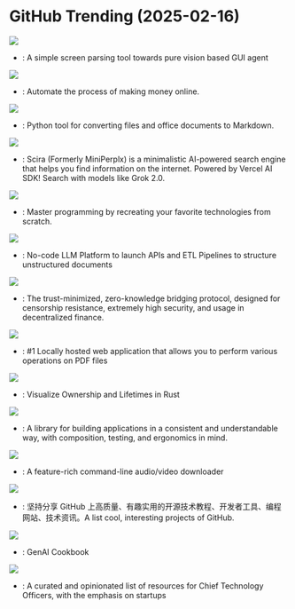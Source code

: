 # GitHub Trending (2025-02-16)

![](https://img.shields.io/badge/Jupyter%20Notebook-New%20961-green?style=flat-square&logo=appveyor)
- [](https://github.comundefined): A simple screen parsing tool towards pure vision based GUI agent

![](https://img.shields.io/badge/Python-New%20975-green?style=flat-square&logo=appveyor)
- [](https://github.comundefined): Automate the process of making money online.

![](https://img.shields.io/badge/HTML-New%20252-green?style=flat-square&logo=appveyor)
- [](https://github.comundefined): Python tool for converting files and office documents to Markdown.

![](https://img.shields.io/badge/TypeScript-New%20371-green?style=flat-square&logo=appveyor)
- [](https://github.comundefined): Scira (Formerly MiniPerplx) is a minimalistic AI-powered search engine that helps you find information on the internet. Powered by Vercel AI SDK! Search with models like Grok 2.0.

![](https://img.shields.io/badge/Markdown-New%20652-green?style=flat-square&logo=appveyor)
- [](https://github.comundefined): Master programming by recreating your favorite technologies from scratch.

![](https://img.shields.io/badge/Python-New%20175-green?style=flat-square&logo=appveyor)
- [](https://github.comundefined): No-code LLM Platform to launch APIs and ETL Pipelines to structure unstructured documents

![](https://img.shields.io/badge/Rust-New%201-green?style=flat-square&logo=appveyor)
- [](https://github.comundefined): The trust-minimized, zero-knowledge bridging protocol, designed for censorship resistance, extremely high security, and usage in decentralized finance.

![](https://img.shields.io/badge/Java-New%20131-green?style=flat-square&logo=appveyor)
- [](https://github.comundefined): #1 Locally hosted web application that allows you to perform various operations on PDF files

![](https://img.shields.io/badge/Rust-New%20292-green?style=flat-square&logo=appveyor)
- [](https://github.comundefined): Visualize Ownership and Lifetimes in Rust

![](https://img.shields.io/badge/Swift-New%2055-green?style=flat-square&logo=appveyor)
- [](https://github.comundefined): A library for building applications in a consistent and understandable way, with composition, testing, and ergonomics in mind.

![](https://img.shields.io/badge/Python-New%2094-green?style=flat-square&logo=appveyor)
- [](https://github.comundefined): A feature-rich command-line audio/video downloader

![](https://img.shields.io/badge/none-New%20199-green?style=flat-square&logo=appveyor)
- [](https://github.comundefined): 坚持分享 GitHub 上高质量、有趣实用的开源技术教程、开发者工具、编程网站、技术资讯。A list cool, interesting projects of GitHub.

![](https://img.shields.io/badge/Jupyter%20Notebook-New%20175-green?style=flat-square&logo=appveyor)
- [](https://github.comundefined): GenAI Cookbook

![](https://img.shields.io/badge/none-New%20111-green?style=flat-square&logo=appveyor)
- [](https://github.comundefined): A curated and opinionated list of resources for Chief Technology Officers, with the emphasis on startups

